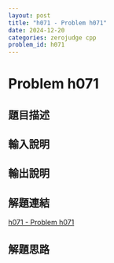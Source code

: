```yaml
---
layout: post
title: "h071 - Problem h071"
date: 2024-12-20
categories: zerojudge cpp
problem_id: h071
---
```


# Problem h071

## 題目描述



## 輸入說明



## 輸出說明



## 解題連結

[h071 - Problem h071](https://zerojudge.tw/ShowProblem?problemid=h071)

## 解題思路

